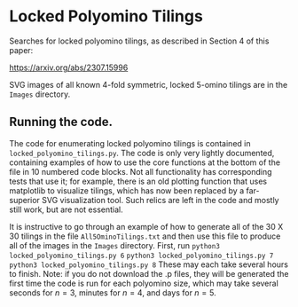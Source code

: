 # Locked Polyomino Tilings



Searches for locked polyomino tilings, as described in Section 4 of this paper:

https://arxiv.org/abs/2307.15996

SVG images of all known 4-fold symmetric, locked 5-omino tilings are in the ``Images`` directory.

## Running the code.

The code for enumerating locked polyomino tilings is contained in ``locked_polyomino_tilings.py``. The code is only very lightly documented, containing examples of how to use the core functions at the bottom of the file in 10 numbered code blocks. Not all functionality has corresponding tests that use it; for example, there is an old plotting function that uses matplotlib to visualize tilings, which has now been replaced by a far-superior SVG visualization tool. Such relics are left in the code and mostly still work, but are not essential.

It is instructive to go through an example of how to generate all of the 30 X 30 tilings in the file ``All5OminoTilings.txt`` and then use this file to produce all of the images in the ``Images`` directory. First, run
``python3 locked_polyomino_tilings.py 6``
``python3 locked_polyomino_tilings.py 7``
``python3 locked_polyomino_tilings.py 8``
These may each take several hours to finish. Note: if you do not download the .p files, they will be generated the first time the code is run for each polyomino size, which may take several seconds for $n = 3$, minutes for $n = 4$, and days for $n = 5$.
